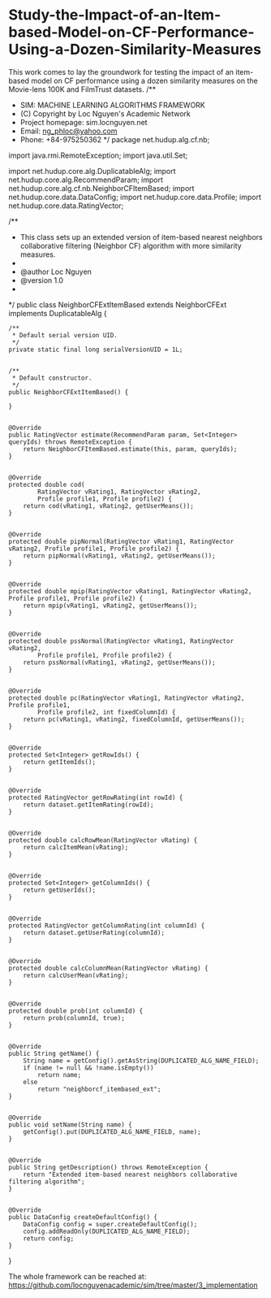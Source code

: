 # Study-the-Impact-of-an-Item-based-Model-on-CF-Performance-Using-a-Dozen-Similarity-Measures
This work comes to lay the groundwork for testing the impact of an item-based model on CF performance using a dozen similarity measures on the Movie-lens 100K and FilmTrust datasets. 
/**
 * SIM: MACHINE LEARNING ALGORITHMS FRAMEWORK
 * (C) Copyright by Loc Nguyen's Academic Network
 * Project homepage: sim.locnguyen.net
 * Email: ng_phloc@yahoo.com
 * Phone: +84-975250362
 */
package net.hudup.alg.cf.nb;

import java.rmi.RemoteException;
import java.util.Set;

import net.hudup.core.alg.DuplicatableAlg;
import net.hudup.core.alg.RecommendParam;
import net.hudup.core.alg.cf.nb.NeighborCFItemBased;
import net.hudup.core.data.DataConfig;
import net.hudup.core.data.Profile;
import net.hudup.core.data.RatingVector;

/**
 * This class sets up an extended version of item-based nearest neighbors collaborative filtering (Neighbor CF) algorithm with more similarity measures.
 * 
 * @author Loc Nguyen
 * @version 1.0
 *
 */
public class NeighborCFExtItemBased extends NeighborCFExt implements DuplicatableAlg {

	
	/**
	 * Default serial version UID.
	 */
	private static final long serialVersionUID = 1L;

	
	/**
	 * Default constructor.
	 */
	public NeighborCFExtItemBased() {

	}


	@Override
	public RatingVector estimate(RecommendParam param, Set<Integer> queryIds) throws RemoteException {
		return NeighborCFItemBased.estimate(this, param, queryIds);
	}

	
	@Override
	protected double cod(
			RatingVector vRating1, RatingVector vRating2,
			Profile profile1, Profile profile2) {
		return cod(vRating1, vRating2, getUserMeans());
	}

	
	@Override
	protected double pipNormal(RatingVector vRating1, RatingVector vRating2, Profile profile1, Profile profile2) {
		return pipNormal(vRating1, vRating2, getUserMeans());
	}


	@Override
	protected double mpip(RatingVector vRating1, RatingVector vRating2, Profile profile1, Profile profile2) {
		return mpip(vRating1, vRating2, getUserMeans());
	}

	
	@Override
	protected double pssNormal(RatingVector vRating1, RatingVector vRating2,
			Profile profile1, Profile profile2) {
		return pssNormal(vRating1, vRating2, getUserMeans());
	}

	
	@Override
	protected double pc(RatingVector vRating1, RatingVector vRating2, Profile profile1,
			Profile profile2, int fixedColumnId) {
		return pc(vRating1, vRating2, fixedColumnId, getUserMeans());
	}


	@Override
	protected Set<Integer> getRowIds() {
		return getItemIds();
	}

	
	@Override
	protected RatingVector getRowRating(int rowId) {
		return dataset.getItemRating(rowId);
	}

	
	@Override
	protected double calcRowMean(RatingVector vRating) {
		return calcItemMean(vRating);
	}


	@Override
	protected Set<Integer> getColumnIds() {
		return getUserIds();
	}

	
	@Override
	protected RatingVector getColumnRating(int columnId) {
		return dataset.getUserRating(columnId);
	}


	@Override
	protected double calcColumnMean(RatingVector vRating) {
		return calcUserMean(vRating);
	}

	
	@Override
	protected double prob(int columnId) {
		return prob(columnId, true);
	}


	@Override
	public String getName() {
		String name = getConfig().getAsString(DUPLICATED_ALG_NAME_FIELD);
		if (name != null && !name.isEmpty())
			return name;
		else
			return "neighborcf_itembased_ext";
	}


	@Override
	public void setName(String name) {
		getConfig().put(DUPLICATED_ALG_NAME_FIELD, name);
	}

	
	@Override
	public String getDescription() throws RemoteException {
		return "Extended item-based nearest neighbors collaborative filtering algorithm";
	}


	@Override
	public DataConfig createDefaultConfig() {
		DataConfig config = super.createDefaultConfig();
		config.addReadOnly(DUPLICATED_ALG_NAME_FIELD);
		return config;
	}

	
}

The whole framework can be reached at:
 https://github.com/locnguyenacademic/sim/tree/master/3_implementation
